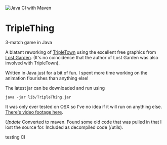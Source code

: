 ![Java CI with Maven](https://github.com/seryckd/TripleThing/workflows/Java%20CI%20with%20Maven/badge.svg)

# TripleThing
3-match game in Java

A blatant reworking of [TripleTown](http://spryfox.com/our-games/tripletown/) using the excellent free graphics from [Lost Garden](http://lunar.lostgarden.com/labels/free%20game%20graphics.html). (It's no coincidence that the author of Lost Garden was also involved with TripleTown).

Written in Java just for a bit of fun. I spent more time working on the animation flourishes than anything else!

The latest jar can be downloaded and run using

    java -jar lib/TripleThing.jar

It was only ever tested on OSX so I've no idea if it will run on anything else. [There's video footage here](https://seryckd.github.io/TripleThing/).

*Update*
Converted to maven. Found some old code that was pulled in that I lost the source for.
Included as decompiled code (/utils).

testing CI
